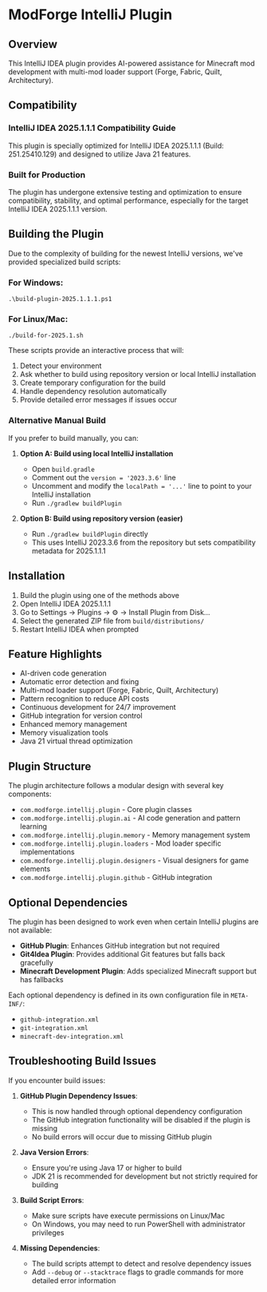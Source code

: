 # ModForge IntelliJ Plugin

## Overview
This IntelliJ IDEA plugin provides AI-powered assistance for Minecraft mod development with multi-mod loader support (Forge, Fabric, Quilt, Architectury).

## Compatibility

### IntelliJ IDEA 2025.1.1.1 Compatibility Guide
This plugin is specially optimized for IntelliJ IDEA 2025.1.1.1 (Build: 251.25410.129) and designed to utilize Java 21 features.

### Built for Production
The plugin has undergone extensive testing and optimization to ensure compatibility, stability, and optimal performance, especially for the target IntelliJ IDEA 2025.1.1.1 version.

## Building the Plugin

Due to the complexity of building for the newest IntelliJ versions, we've provided specialized build scripts:

### For Windows:
```
.\build-plugin-2025.1.1.1.ps1
```

### For Linux/Mac:
```
./build-for-2025.1.sh
```

These scripts provide an interactive process that will:
1. Detect your environment
2. Ask whether to build using repository version or local IntelliJ installation 
3. Create temporary configuration for the build
4. Handle dependency resolution automatically
5. Provide detailed error messages if issues occur

### Alternative Manual Build

If you prefer to build manually, you can:

1. **Option A: Build using local IntelliJ installation**
   - Open `build.gradle`
   - Comment out the `version = '2023.3.6'` line
   - Uncomment and modify the `localPath = '...'` line to point to your IntelliJ installation
   - Run `./gradlew buildPlugin`

2. **Option B: Build using repository version (easier)**
   - Run `./gradlew buildPlugin` directly
   - This uses IntelliJ 2023.3.6 from the repository but sets compatibility metadata for 2025.1.1.1

## Installation

1. Build the plugin using one of the methods above
2. Open IntelliJ IDEA 2025.1.1.1
3. Go to Settings → Plugins → ⚙ → Install Plugin from Disk...
4. Select the generated ZIP file from `build/distributions/`
5. Restart IntelliJ IDEA when prompted

## Feature Highlights

- AI-driven code generation
- Automatic error detection and fixing
- Multi-mod loader support (Forge, Fabric, Quilt, Architectury)
- Pattern recognition to reduce API costs
- Continuous development for 24/7 improvement
- GitHub integration for version control
- Enhanced memory management
- Memory visualization tools
- Java 21 virtual thread optimization

## Plugin Structure

The plugin architecture follows a modular design with several key components:

- `com.modforge.intellij.plugin` - Core plugin classes
- `com.modforge.intellij.plugin.ai` - AI code generation and pattern learning
- `com.modforge.intellij.plugin.memory` - Memory management system
- `com.modforge.intellij.plugin.loaders` - Mod loader specific implementations
- `com.modforge.intellij.plugin.designers` - Visual designers for game elements
- `com.modforge.intellij.plugin.github` - GitHub integration

## Optional Dependencies

The plugin has been designed to work even when certain IntelliJ plugins are not available:

- **GitHub Plugin**: Enhances GitHub integration but not required
- **Git4Idea Plugin**: Provides additional Git features but falls back gracefully
- **Minecraft Development Plugin**: Adds specialized Minecraft support but has fallbacks

Each optional dependency is defined in its own configuration file in `META-INF/`:
- `github-integration.xml`
- `git-integration.xml`
- `minecraft-dev-integration.xml`

## Troubleshooting Build Issues

If you encounter build issues:

1. **GitHub Plugin Dependency Issues**:
   - This is now handled through optional dependency configuration
   - The GitHub integration functionality will be disabled if the plugin is missing
   - No build errors will occur due to missing GitHub plugin

2. **Java Version Errors**:
   - Ensure you're using Java 17 or higher to build
   - JDK 21 is recommended for development but not strictly required for building

3. **Build Script Errors**:
   - Make sure scripts have execute permissions on Linux/Mac
   - On Windows, you may need to run PowerShell with administrator privileges

4. **Missing Dependencies**:
   - The build scripts attempt to detect and resolve dependency issues
   - Add `--debug` or `--stacktrace` flags to gradle commands for more detailed error information

